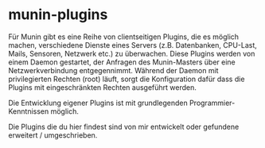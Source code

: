 # munin-plugins
Für Munin gibt es eine Reihe von clientseitigen Plugins,
die es möglich machen, verschiedene Dienste eines Servers (z.B. Datenbanken, CPU-Last, Mails, Sensoren, Netzwerk etc.) zu überwachen.
Diese Plugins werden von einem Daemon gestartet, der Anfragen des Munin-Masters über eine Netzwerkverbindung entgegennimmt.
Während der Daemon mit privilegierten Rechten (root) läuft, sorgt die Konfiguration dafür dass die Plugins mit eingeschränkten Rechten ausgeführt werden.

Die Entwicklung eigener Plugins ist mit grundlegenden Programmier-Kenntnissen möglich.

Die Plugins die du hier findest sind von mir entwickelt oder gefundene erweitert / umgeschrieben.
